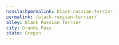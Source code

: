 ```yaml
---
﻿nonslashpermalink: black-russian-terrier
permalink: /black-russian-terrier/
alley: Black Russian Terrier
city: Grants Pass
state: Oregon
---
```

